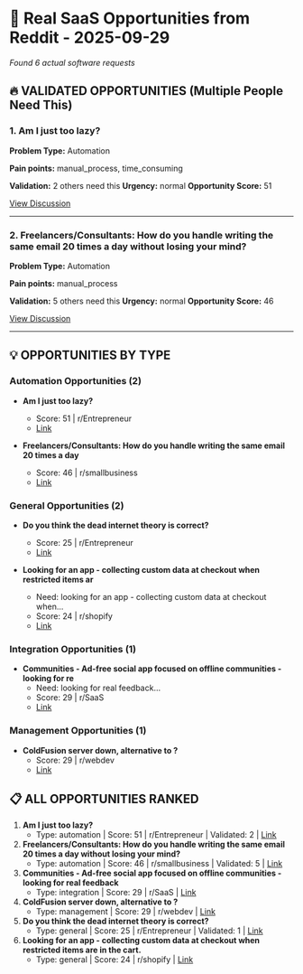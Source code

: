 # 🎯 Real SaaS Opportunities from Reddit - 2025-09-29

*Found 6 actual software requests*

## 🔥 VALIDATED OPPORTUNITIES (Multiple People Need This)

### 1. Am I just too lazy?

**Problem Type:** Automation

**Pain points:** manual_process, time_consuming

**Validation:** 2 others need this
**Urgency:** normal
**Opportunity Score:** 51

[View Discussion](https://reddit.com/r/Entrepreneur/comments/1nnwj39/am_i_just_too_lazy/)

----------------------------------------

### 2. Freelancers/Consultants: How do you handle writing the same email 20 times a day without losing your mind?

**Problem Type:** Automation

**Pain points:** manual_process

**Validation:** 5 others need this
**Urgency:** normal
**Opportunity Score:** 46

[View Discussion](https://reddit.com/r/smallbusiness/comments/1ne64ic/freelancersconsultants_how_do_you_handle_writing/)

----------------------------------------

## 💡 OPPORTUNITIES BY TYPE

### Automation Opportunities (2)

- **Am I just too lazy?**
  - Score: 51 | r/Entrepreneur
  - [Link](https://reddit.com/r/Entrepreneur/comments/1nnwj39/am_i_just_too_lazy/)

- **Freelancers/Consultants: How do you handle writing the same email 20 times a day**
  - Score: 46 | r/smallbusiness
  - [Link](https://reddit.com/r/smallbusiness/comments/1ne64ic/freelancersconsultants_how_do_you_handle_writing/)

### General Opportunities (2)

- **Do you think the dead internet theory is correct?**
  - Score: 25 | r/Entrepreneur
  - [Link](https://reddit.com/r/Entrepreneur/comments/1nb6foc/do_you_think_the_dead_internet_theory_is_correct/)

- **Looking for an app - collecting custom data at checkout when restricted items ar**
  - Need: looking for an app - collecting custom data at checkout when...
  - Score: 24 | r/shopify
  - [Link](https://reddit.com/r/shopify/comments/1nod8m0/looking_for_an_app_collecting_custom_data_at/)

### Integration Opportunities (1)

- **Communities - Ad-free social app focused on offline communities - looking for re**
  - Need: looking for real feedback...
  - Score: 29 | r/SaaS
  - [Link](https://reddit.com/r/SaaS/comments/1nq9na3/communities_adfree_social_app_focused_on_offline/)

### Management Opportunities (1)

- **ColdFusion server down, alternative to ?**
  - Score: 29 | r/webdev
  - [Link](https://reddit.com/r/webdev/comments/1n30o8b/coldfusion_server_down_alternative_to/)

## 📋 ALL OPPORTUNITIES RANKED

1. **Am I just too lazy?**
   - Type: automation | Score: 51 | r/Entrepreneur | Validated: 2 | [Link](https://reddit.com/r/Entrepreneur/comments/1nnwj39/am_i_just_too_lazy/)
2. **Freelancers/Consultants: How do you handle writing the same email 20 times a day without losing your mind?**
   - Type: automation | Score: 46 | r/smallbusiness | Validated: 5 | [Link](https://reddit.com/r/smallbusiness/comments/1ne64ic/freelancersconsultants_how_do_you_handle_writing/)
3. **Communities - Ad-free social app focused on offline communities - looking for real feedback**
   - Type: integration | Score: 29 | r/SaaS | [Link](https://reddit.com/r/SaaS/comments/1nq9na3/communities_adfree_social_app_focused_on_offline/)
4. **ColdFusion server down, alternative to ?**
   - Type: management | Score: 29 | r/webdev | [Link](https://reddit.com/r/webdev/comments/1n30o8b/coldfusion_server_down_alternative_to/)
5. **Do you think the dead internet theory is correct?**
   - Type: general | Score: 25 | r/Entrepreneur | Validated: 1 | [Link](https://reddit.com/r/Entrepreneur/comments/1nb6foc/do_you_think_the_dead_internet_theory_is_correct/)
6. **Looking for an app - collecting custom data at checkout when restricted items are in the cart.**
   - Type: general | Score: 24 | r/shopify | [Link](https://reddit.com/r/shopify/comments/1nod8m0/looking_for_an_app_collecting_custom_data_at/)

